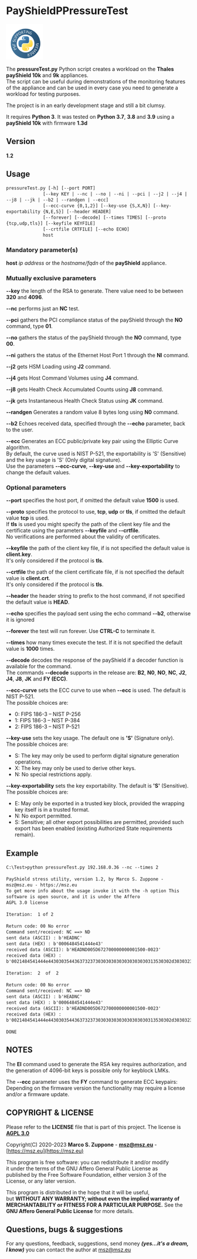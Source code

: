 # PayShieldPPressureTest

<img src=images/supporting-member-badge.png width=100>

The **pressureTest.py** Python script creates a workload on the **Thales payShield 10k** and **9k** appliances.  
The script can be useful during demonstrations of the monitoring features of the appliance and can be used in every case
you need to generate a workload for testing purposes.

The project is in an early development stage and still a bit clumsy.

It requires **Python 3**. It was tested on **Python 3.7**, **3.8** and **3.9** using a **payShield 10k** with firmware **1.3d**

## Version

**1.2**

## Usage

    pressureTest.py [-h] [--port PORT]
                  [--key KEY | --nc | --no | --ni | --pci | --j2 | --j4 | --j8 | --jk | --b2 | --randgen | --ecc]
                  [--ecc-curve {0,1,2}] [--key-use {S,X,N}] [--key-exportability {N,E,S}] [--header HEADER]
                  [--forever] [--decode] [--times TIMES] [--proto {tcp,udp,tls}] [--keyfile KEYFILE] 
                  [--crtfile CRTFILE] [--echo ECHO]
                  host

### Mandatory parameter(s)

**host** *ip address* or the *hostname/fqdn* of the **payShield** appliance.

### Mutually exclusive parameters

**--key** the length of the RSA to generate. There value need to be between **320** and **4096**.

**--nc** performs just an **NC** test. 

**--pci** gathers the PCI compliance status of the payShield through the **NO** command, type **01**. 

**--no** gathers the status of the payShield through the **NO** command, type **00**. 

**--ni** gathers the status of the Ethernet Host Port 1 through the **NI** command. 

**--j2** gets HSM Loading using **J2** command. 

**--j4** gets Host Command Volumes using **J4** command. 

**--j8** gets Health Check Accumulated Counts using **J8** command. 

**--jk** gets Instantaneous Health Check Status using **JK** command. 

**--randgen** Generates a random value 8 bytes long using **N0** command.

**--b2** Echoes received data, specified through the **--echo** parameter, back to the user.

**--ecc** Generates an ECC public/private key pair using the Elliptic Curve algorithm.  
By default, the curve used is NIST P-521, the exportability is 'S' (Sensitive)
and the key usage is 'S' (Only digital signature).  
Use the parameters **--ecc-curve**, **--key-use** and **--key-exportability** to change the default values. 

### Optional parameters

**--port** specifies the host port, if omitted the default value **1500** is used.

**--proto** specifies the protocol to use, **tcp**, **udp** or **tls**, if omitted the default value **tcp**
is used.  
If **tls** is used you might specify the path of the client key file and the certificate using the parameters
**--keyfile** and **--crtfile**.   
No verifications are performed about the validity of certificates.

**--keyfile** the path of the client key file, if is not specified the default value is **client.key**.  
It's only considered if the protocol is **tls**.

**--crtfile** the path of the client certificate file, if is not specified the default value is **client.crt**.  
It's only considered if the protocol is **tls**.

**--header** the header string to prefix to the host command, if not specified the default value is **HEAD**.

**--echo** specifies the payload sent using the echo command **--b2**, otherwise it is ignored

**--forever** the test will run forever. Use **CTRL-C** to terminate it.

**--times** how many times execute the test. If it is not specified the default value is **1000** times.

**--decode** decodes the response of the payShield if a decoder function is available for the command.  
The commands **--decode** supports in the release are: **B2**, **N0**, **NO**, **NC**, **J2**, **J4**, **J8**, **JK** and **FY (ECC)**.

**--ecc-curve** sets the ECC curve to use when **--ecc** is used. The default is NIST P-521.  
The possible choices are:
 - 0: FIPS 186-3 – NIST P-256
 - 1: FIPS 186-3 – NIST P-384
 - 2: FIPS 186-3 – NIST P-521

**--key-use** sets the key usage. The default one is **'S'** (Signature only).   
The possible choices are:
 - S: The key may only be used to perform digital signature generation operations. 
 - X: The key may only be used to derive other keys. 
 - N: No special restrictions apply.

**--key-exportability** sets the key exportability. The default is **'S'** (Sensitive).  
The possible choices are:
 - E: May only be exported in a trusted key block, provided the wrapping key itself is in a trusted format.
 - N: No export permitted.
 - S: Sensitive; all other export possibilities are permitted, provided such export has been enabled (existing Authorized State requirements remain).
 
## Example

    C:\Test>python pressureTest.py 192.168.0.36 --nc --times 2

    PayShield stress utility, version 1.2, by Marco S. Zuppone - msz@msz.eu - https://msz.eu
    To get more info about the usage invoke it with the -h option This software is open source, and it is under the Affero
    AGPL 3.0 license

    Iteration:  1 of 2

    Return code: 00 No error
    Command sent/received: NC ==> ND
    sent data (ASCII) : b'HEADNC'
    sent data (HEX) : b'0006484541444e43'
    received data (ASCII): b'HEADND005D672700000000001500-0023'
    received data (HEX) : b'0021484541444e44303035443637323730303030303030303030313530302d30303233'
    
    Iteration:  2  of  2
    
    Return code: 00 No error
    Command sent/received: NC ==> ND
    sent data (ASCII) : b'HEADNC'
    sent data (HEX) : b'0006484541444e43'
    received data (ASCII): b'HEADND005D672700000000001500-0023'
    received data (HEX) : b'0021484541444e44303035443637323730303030303030303030313530302d30303233'
    
    DONE

## NOTES

The **EI** command used to generate the RSA key requires authorization, and the generation of 4096-bit keys is possible only for keyblock LMKs.

The **--ecc** parameter uses the **FY** command to generate ECC keypairs: 
Depending on the firmware version the functionality may require a license and/or a firmware update.

## COPYRIGHT & LICENSE
  Please refer to the **LICENSE** file that is part of this project.
  The license is **[AGPL 3.0](https://www.gnu.org/licenses/agpl-3.0.en.html)**
  
  Copyright(C) 2020-2023  **Marco S. Zuppone** - **msz@msz.eu** - [https://msz.eu](https://msz.eu)

This program is free software: you can redistribute it and/or modify  
it under the terms of the GNU Affero General Public License as  
published by the Free Software Foundation, either version 3 of the  
License, or any later version.

This program is distributed in the hope that it will be useful,  
but **WITHOUT ANY WARRANTY; without even the implied warranty of  
MERCHANTABILITY or FITNESS FOR A PARTICULAR PURPOSE.** See the  
**GNU Affero General Public License** for more details.

## Questions, bugs & suggestions
For any questions, feedback, suggestions, send money ***(yes...it's a dream, I know)*** you can contact the author at [msz@msz.eu](mailto:msz@msz.eu)
